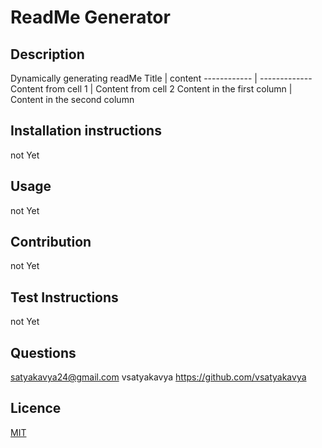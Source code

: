 # ReadMe Generator 
  ## Description
  Dynamically generating readMe 
  Title | content
------------ | -------------
Content from cell 1 | Content from cell 2
Content in the first column | Content in the second column
  ## Installation instructions
  not Yet 
  ## Usage
   not Yet 
  ## Contribution
   not Yet  
  ## Test Instructions
   not Yet
  ## Questions
   satyakavya24@gmail.com
   vsatyakavya https://github.com/vsatyakavya
  ## Licence
   [MIT](https://choosealicense.com/licenses/mit/)
  
  